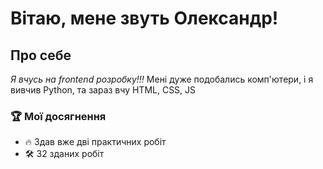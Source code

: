 # **Вітаю, мене звуть Олександр!**

## Про себе
_Я вчусь на frontend розробку!!!_
Мені дуже подобались комп'ютери, і я вивчив Python, та зараз вчу HTML, CSS, JS
### 🏆 Мої досягнення

- 🔥 Здав вже дві практичних робіт
- 🛠 32 зданих робіт
